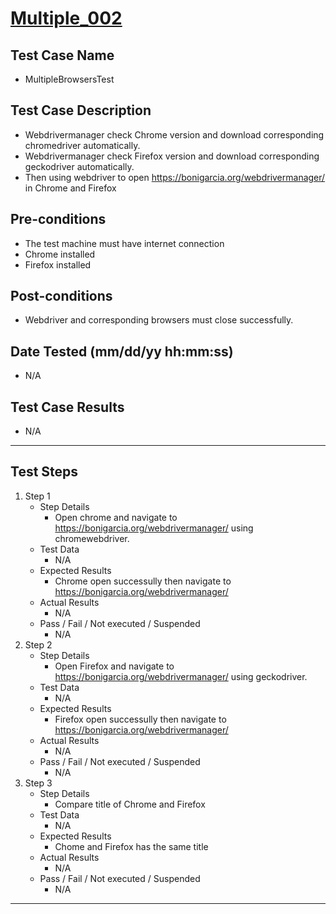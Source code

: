 # [Multiple_002](https://github.com/bonigarcia/webdrivermanager-examples/tree/master/src/test/java/io/github/bonigarcia/wdm/test/multiple/MultipleBrowsersTest.java)
## Test Case Name
* MultipleBrowsersTest
## Test Case Description
* Webdrivermanager check Chrome version and download corresponding chromedriver automatically.
* Webdrivermanager check Firefox version and download corresponding geckodriver automatically.
* Then using webdriver to open https://bonigarcia.org/webdrivermanager/ in Chrome and Firefox
## Pre-conditions
* The test machine must have internet connection
* Chrome installed
* Firefox installed
## Post-conditions
* Webdriver and corresponding browsers must close successfully.
## Date Tested (mm/dd/yy hh:mm:ss)
* N/A
## Test Case Results
* N/A
---
## Test Steps
1. Step 1
	* Step Details
		* Open chrome and navigate to https://bonigarcia.org/webdrivermanager/ using chromewebdriver.
	* Test Data
		* N/A
	* Expected Results
		* Chrome open successully then navigate to https://bonigarcia.org/webdrivermanager/
	* Actual Results
		* N/A
	* Pass / Fail / Not executed / Suspended
		* N/A
2. Step 2
	* Step Details
		* Open Firefox and navigate to https://bonigarcia.org/webdrivermanager/ using geckodriver.
	* Test Data
		* N/A
	* Expected Results
		* Firefox open successully then navigate to https://bonigarcia.org/webdrivermanager/
	* Actual Results
		* N/A
	* Pass / Fail / Not executed / Suspended
		* N/A
3. Step 3
	* Step Details
		* Compare title of Chrome and Firefox
	* Test Data
		* N/A
	* Expected Results
		* Chome and Firefox has the same title
	* Actual Results
		* N/A
	* Pass / Fail / Not executed / Suspended
		* N/A
---
